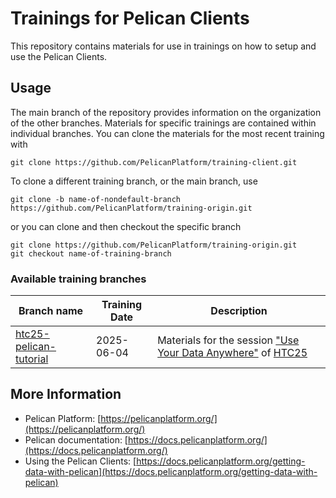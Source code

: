 # Trainings for Pelican Clients

This repository contains materials for use in trainings on how to setup and use the Pelican Clients.

## Usage

The main branch of the repository provides information on the organization of the other branches.
Materials for specific trainings are contained within individual branches. 
You can clone the materials for the most recent training with

```
git clone https://github.com/PelicanPlatform/training-client.git
```

To clone a different training branch, or the main branch, use

```
git clone -b name-of-nondefault-branch https://github.com/PelicanPlatform/training-origin.git
```

or you can clone and then checkout the specific branch

```
git clone https://github.com/PelicanPlatform/training-origin.git
git checkout name-of-training-branch
```

### Available training branches

| Branch name | Training Date | Description |
| --- | --- | --- |
| [htc25-pelican-tutorial](https://github.com/PelicanPlatform/training-client/tree/htc25-pelican-tutorial) | 2025-06-04 | Materials for the session ["Use Your Data Anywhere"](https://agenda.hep.wisc.edu/event/2297/contributions/33938/) of [HTC25](https://agenda.hep.wisc.edu/event/2297/) |

## More Information

* Pelican Platform: [https://pelicanplatform.org/](https://pelicanplatform.org/)
* Pelican documentation: [https://docs.pelicanplatform.org/](https://docs.pelicanplatform.org/)
* Using the Pelican Clients: [https://docs.pelicanplatform.org/getting-data-with-pelican](https://docs.pelicanplatform.org/getting-data-with-pelican)

